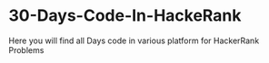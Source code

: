 # 30-Days-Code-In-HackeRank
Here you will find all Days code in various platform for HackerRank Problems
